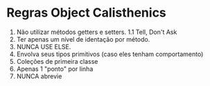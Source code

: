# Regras Object Calisthenics

1. Não utilizar métodos getters e setters.
   1.1 Tell, Don't Ask
2. Ter apenas um nível de identação por método.
3. NUNCA USE ELSE.
4. Envolva seus tipos primitivos (caso eles tenham comportamento)
5. Coleções de primeira classe
6. Apenas 1 "ponto" por linha
7. NUNCA abrevie